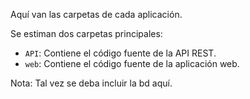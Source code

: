 Aquí van las carpetas de cada aplicación.

Se estiman dos carpetas principales:
- `API`: Contiene el código fuente de la API REST.
- `web`: Contiene el código fuente de la aplicación web.

Nota: Tal vez se deba incluir la bd aquí.